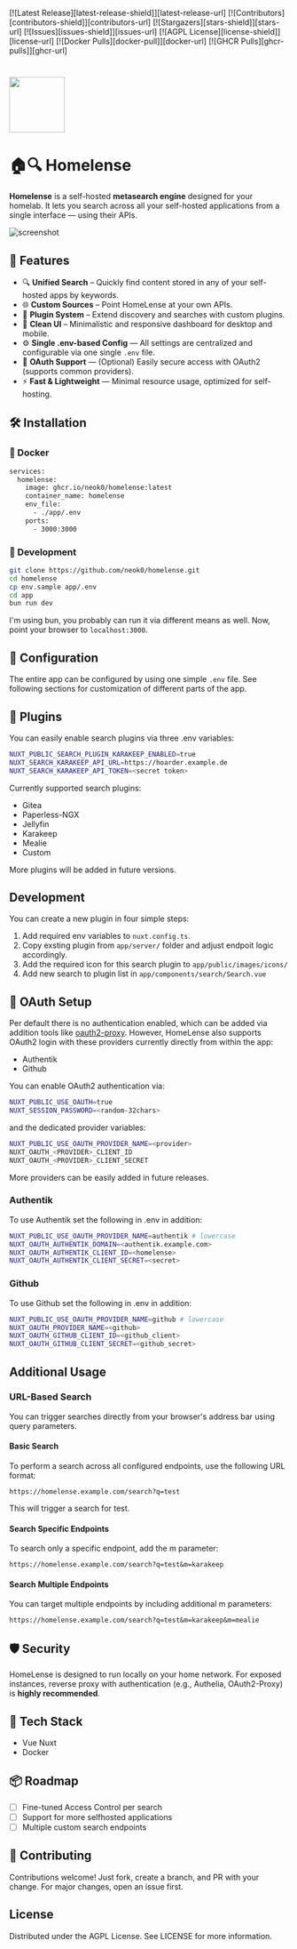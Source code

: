 [![Latest Release][latest-release-shield]][latest-release-url]
[![Contributors][contributors-shield]][contributors-url]
[![Stargazers][stars-shield]][stars-url]
[![Issues][issues-shield]][issues-url]
[![AGPL License][license-shield]][license-url]
[![Docker Pulls][docker-pull]][docker-url]
[![GHCR Pulls][ghcr-pulls]][ghcr-url]

# <img height="100px" src="./docs/images/homelense.png" />

# 🏠🔍 Homelense

**Homelense** is a self-hosted **metasearch engine** designed for your homelab. It lets you search across all your self-hosted applications from a single interface — using their APIs.

![screenshot](./docs/images/homepage.png)

## 🚀 Features

- 🔍 **Unified Search** – Quickly find content stored in any of your self-hosted apps by keywords.
- 🌐 **Custom Sources** – Point HomeLense at your own APIs.
- 🧩 **Plugin System** – Extend discovery and searches with custom plugins.
- 🎨 **Clean UI** – Minimalistic and responsive dashboard for desktop and mobile.
- ⚙️ **Single .env-based Config** — All settings are centralized and configurable via one single `.env` file.
- 🔐 **OAuth Support** — (Optional) Easily secure access with OAuth2 (supports common providers).
- ⚡ **Fast & Lightweight** — Minimal resource usage, optimized for self-hosting.


## 🛠️ Installation

### 🐳 Docker

```bash
services:
  homelense:
    image: ghcr.io/neok0/homelense:latest
    container_name: homelense
    env_file:
      - ./app/.env
    ports:
      - 3000:3000
```

### 🔧 Development

```bash
git clone https://github.com/neok0/homelense.git
cd homelense
cp env.sample app/.env
cd app
bun run dev
```
I'm using bun, you probably can run it via different means as well. Now, point your browser to `localhost:3000`.


## 📂 Configuration

The entire app can be configured by using one simple `.env` file.
See following sections for customization of different parts of the app.

## 🧩 Plugins

You can easily enable search plugins via three .env variables:

```bash
NUXT_PUBLIC_SEARCH_PLUGIN_KARAKEEP_ENABLED=true
NUXT_SEARCH_KARAKEEP_API_URL=https://hoarder.example.de
NUXT_SEARCH_KARAKEEP_API_TOKEN=<secret token>
```

Currently supported search plugins:
- Gitea
- Paperless-NGX
- Jellyfin
- Karakeep
- Mealie
- Custom

More plugins will be added in future versions.

## Development
You can create a new plugin in four simple steps:
1. Add required env variables to `nuxt.config.ts`.
2. Copy exsting plugin from `app/server/` folder and adjust endpoit logic accordingly.
3. Add the required icon for this search plugin to `app/public/images/icons/`
3. Add new search to plugin list in `app/components/search/Search.vue`

## 🔐 OAuth Setup

Per default there is no authentication enabled, which can be added via addition tools like [oauth2-proxy](https://github.com/oauth2-proxy/oauth2-proxy).
However, HomeLense also supports OAuth2 login with these providers currently directly from within the app:
- Authentik
- Github

You can enable OAuth2 authentication via:

```bash
NUXT_PUBLIC_USE_OAUTH=true
NUXT_SESSION_PASSWORD=<random-32chars>
```

and the dedicated provider variables:

```bash
NUXT_PUBLIC_USE_OAUTH_PROVIDER_NAME=<provider>
NUXT_OAUTH_<PROVIDER>_CLIENT_ID
NUXT_OAUTH_<PROVIDER>_CLIENT_SECRET
```
More providers can be easily added in future releases.

### Authentik
To use Authentik set the following in .env in addition:

```bash
NUXT_PUBLIC_USE_OAUTH_PROVIDER_NAME=authentik # lowercase
NUXT_OAUTH_AUTHENTIK_DOMAIN=<authentik.example.com>
NUXT_OAUTH_AUTHENTIK_CLIENT_ID=<homelense>
NUXT_OAUTH_AUTHENTIK_CLIENT_SECRET=<secret>
```

### Github
To use Github set the following in .env in addition:
```bash
NUXT_PUBLIC_USE_OAUTH_PROVIDER_NAME=github # lowercase
NUXT_OAUTH_PROVIDER_NAME=<github>
NUXT_OAUTH_GITHUB_CLIENT_ID=<github_client>
NUXT_OAUTH_GITHUB_CLIENT_SECRET=<github_secret>
```

## Additional Usage

### URL-Based Search

You can trigger searches directly from your browser's address bar using query parameters.

#### Basic Search

To perform a search across all configured endpoints, use the following URL format:

`https://homelense.example.com/search?q=test`

This will trigger a search for test.

#### Search Specific Endpoints

To search only a specific endpoint, add the m parameter:

`https://homelense.example.com/search?q=test&m=karakeep`

#### Search Multiple Endpoints

You can target multiple endpoints by including additional m parameters:

`https://homelense.example.com/search?q=test&m=karakeep&m=mealie`


## 🛡️ Security

HomeLense is designed to run locally on your home network. For exposed instances, reverse proxy with authentication (e.g., Authelia, OAuth2-Proxy) is **highly recommended**.

## 🧱 Tech Stack

- Vue Nuxt
- Docker

## 📦 Roadmap

- [ ] Fine-tuned Access Control per search
- [ ] Support for more selfhosted applications
- [ ] Multiple custom search endpoints

## 🤝 Contributing

Contributions welcome! Just fork, create a branch, and PR with your change. For major changes, open an issue first.

## License
Distributed under the AGPL License. See LICENSE for more information.
